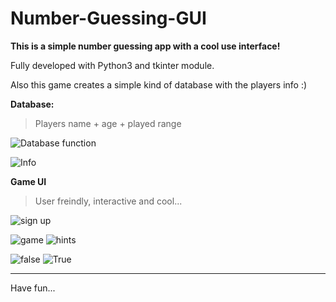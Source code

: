 # Number-Guessing-GUI
**This is a simple number guessing app with a cool use interface!**

Fully developed with Python3 and tkinter module.

Also this game creates a simple kind of database with the players info :)


**Database:**
> Players name + age + played range

![Database function](https://user-images.githubusercontent.com/122703595/214281903-41aae05b-e6dd-4fd7-b53e-dfc38a2d693f.png)

![Info](https://user-images.githubusercontent.com/122703595/214282038-799f8a10-4546-4956-8918-dc3d864d5219.png)

**Game UI**
> User freindly, interactive and cool...

![sign up](https://user-images.githubusercontent.com/122703595/214282552-fd21bd85-5636-44a5-9a93-6fc07d5851b5.png)

![game](https://user-images.githubusercontent.com/122703595/214282547-ce49e224-afc0-44f1-af47-291f7e2b990e.png)
![hints](https://user-images.githubusercontent.com/122703595/214282551-80af032b-57ca-4440-ae60-3e5bf07d195f.png)

![false](https://user-images.githubusercontent.com/122703595/214282546-56337184-4996-4cf4-865b-21b72b7d0628.png)
![True](https://user-images.githubusercontent.com/122703595/214282538-ed4a1295-c96e-4c0b-8632-9df2efdd29a4.png)

--------------------------------------------------------------------
Have fun...






